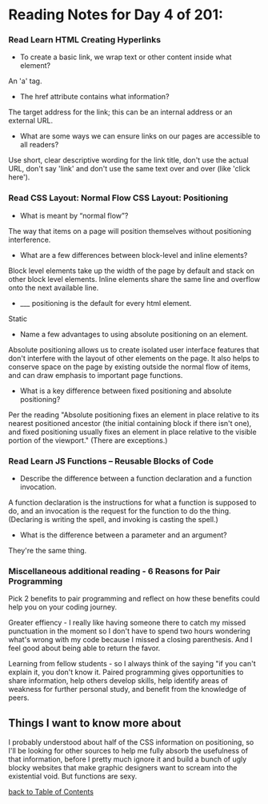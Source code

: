 # Reading Notes for Day 4 of 201:

### Read Learn HTML Creating Hyperlinks

- To create a basic link, we wrap text or other content inside what element?

An 'a' tag.

- The href attribute contains what information?

The target address for the link; this can be an internal address or an external URL.

- What are some ways we can ensure links on our pages are accessible to all readers?

Use short, clear descriptive wording for the link title, don't use the actual URL, don't say 'link' and don't use the same text over and over (like 'click here').


### Read CSS Layout: Normal Flow CSS Layout: Positioning

- What is meant by “normal flow”?

The way that items on a page will position themselves without positioning interference.

- What are a few differences between block-level and inline elements?

Block level elements take up the width of the page by default and stack on other block level elements. Inline elements share the same line and overflow onto the next available line.

- ___ positioning is the default for every html element.

Static

- Name a few advantages to using absolute positioning on an element.

Absolute positioning allows us to create isolated user interface features that don't interfere with the layout of other elements on the page. It also helps to conserve space on the page by existing outside the normal flow of items, and can draw emphasis to important page functions.

- What is a key difference between fixed positioning and absolute positioning?

Per the reading "Absolute positioning fixes an element in place relative to its nearest positioned ancestor (the initial containing block if there isn't one),  and fixed positioning usually fixes an element in place relative to the visible portion of the viewport." (There are exceptions.)

### Read Learn JS Functions – Reusable Blocks of Code

- Describe the difference between a function declaration and a function invocation.

A function declaration is the instructions for what a function is supposed to do, and an invocation is the request for the function to do the thing. (Declaring is writing the spell, and invoking is casting the spell.)

- What is the difference between a parameter and an argument?

They're the same thing.


### Miscellaneous additional reading - 6 Reasons for Pair Programming

Pick 2 benefits to pair programming and reflect on how these benefits could help you on your coding journey.

Greater effiency - I really like having someone there to catch my missed punctuation in the moment so I don't have to spend two hours wondering what's wrong with my code because I missed a closing parenthesis. And I feel good about being able to return the favor.

Learning from fellow students - so I always think of the saying "if you can't explain it, you don't know it. Paired programming gives opportunities to share information, help others develop skills, help identify areas of weakness for further personal study, and benefit from the knowledge of peers.



## Things I want to know more about

I probably understood about half of the CSS information on positioning, so I'll be looking for other sources to help me fully absorb the usefulness of that information, before I pretty much ignore it and build a bunch of ugly blocky websites that make graphic designers want to scream into the existential void. But functions are sexy. 

[back to Table of Contents](./README.md)
